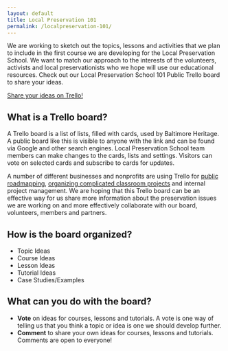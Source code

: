 ```yaml
---
layout: default
title: Local Preservation 101
permalink: /localpreservation-101/
---
```


We are working to sketch out the topics, lessons and activities that we plan to include in the first course we are developing for the Local Preservation School. We want to match our approach to the interests of the volunteers, activists and local preservationists who we hope will use our educational resources. Check out our Local Preservation School 101 Public Trello board to share your ideas.

<a href="https://tinyletter.com/localpreservation" class="button">Share your ideas on Trello!</a>

## What is a Trello board?

A Trello board is a list of lists, filled with cards, used by Baltimore Heritage. A public board like this is visible to anyone with the link and can be found via Google and other search engines. Local Preservation School team members can make changes to the cards, lists and settings. Visitors can vote on selected cards and subscribe to cards for updates.

A number of different businesses and nonprofits are using Trello for [public roadmapping](http://blog.trello.com/going-public-roadmapping-with-a-public-trello-board/), [organizing complicated classroom projects](http://blog.trello.com/curriculums-collaboration-and-reinventing-the-classroom/) and internal project management. We are hoping that this Trello board can be an effective way for us share more information about the preservation issues we are working on and more effectively collaborate with our board, volunteers, members and partners.

## How is the board organized?

- Topic Ideas
- Course Ideas
- Lesson Ideas
- Tutorial Ideas
- Case Studies/Examples

## What can you do with the board?

- **Vote** on ideas for courses, lessons and tutorials. A vote is one way of telling us that you think a topic or idea is one we should develop further.
- **Comment** to share your own ideas for courses, lessons and tutorials. Comments are open to everyone!
